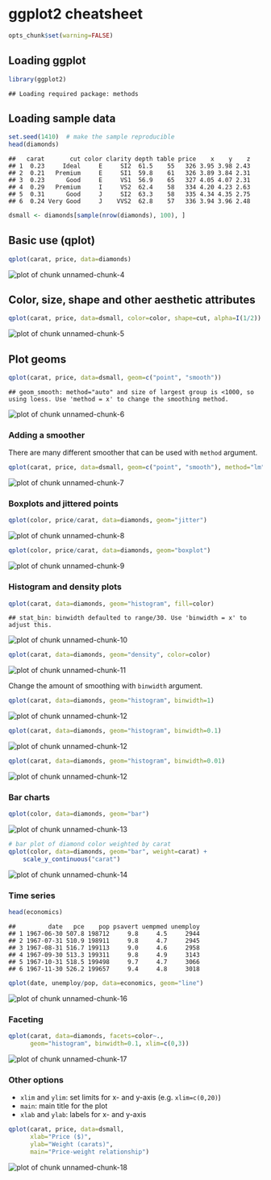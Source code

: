 # ggplot2 cheatsheet


```r
opts_chunk$set(warning=FALSE)
```

## Loading ggplot


```r
library(ggplot2)
```

```
## Loading required package: methods
```

## Loading sample data


```r
set.seed(1410)  # make the sample reproducible
head(diamonds)
```

```
##   carat       cut color clarity depth table price    x    y    z
## 1  0.23     Ideal     E     SI2  61.5    55   326 3.95 3.98 2.43
## 2  0.21   Premium     E     SI1  59.8    61   326 3.89 3.84 2.31
## 3  0.23      Good     E     VS1  56.9    65   327 4.05 4.07 2.31
## 4  0.29   Premium     I     VS2  62.4    58   334 4.20 4.23 2.63
## 5  0.31      Good     J     SI2  63.3    58   335 4.34 4.35 2.75
## 6  0.24 Very Good     J    VVS2  62.8    57   336 3.94 3.96 2.48
```

```r
dsmall <- diamonds[sample(nrow(diamonds), 100), ]
```

## Basic use (qplot)


```r
qplot(carat, price, data=diamonds)
```

![plot of chunk unnamed-chunk-4](figure/unnamed-chunk-4.png) 

## Color, size, shape and other aesthetic attributes


```r
qplot(carat, price, data=dsmall, color=color, shape=cut, alpha=I(1/2))
```

![plot of chunk unnamed-chunk-5](figure/unnamed-chunk-5.png) 

## Plot geoms


```r
qplot(carat, price, data=dsmall, geom=c("point", "smooth"))
```

```
## geom_smooth: method="auto" and size of largest group is <1000, so using loess. Use 'method = x' to change the smoothing method.
```

![plot of chunk unnamed-chunk-6](figure/unnamed-chunk-6.png) 

### Adding a smoother
There are many different smoother that can be used with `method` argument.


```r
qplot(carat, price, data=dsmall, geom=c("point", "smooth"), method="lm")
```

![plot of chunk unnamed-chunk-7](figure/unnamed-chunk-7.png) 

### Boxplots and jittered points


```r
qplot(color, price/carat, data=diamonds, geom="jitter")
```

![plot of chunk unnamed-chunk-8](figure/unnamed-chunk-8.png) 


```r
qplot(color, price/carat, data=diamonds, geom="boxplot")
```

![plot of chunk unnamed-chunk-9](figure/unnamed-chunk-9.png) 

### Histogram and density plots


```r
qplot(carat, data=diamonds, geom="histogram", fill=color)
```

```
## stat_bin: binwidth defaulted to range/30. Use 'binwidth = x' to adjust this.
```

![plot of chunk unnamed-chunk-10](figure/unnamed-chunk-10.png) 


```r
qplot(carat, data=diamonds, geom="density", color=color)
```

![plot of chunk unnamed-chunk-11](figure/unnamed-chunk-11.png) 

Change the amount of smoothing with `binwidth` argument.


```r
qplot(carat, data=diamonds, geom="histogram", binwidth=1)
```

![plot of chunk unnamed-chunk-12](figure/unnamed-chunk-121.png) 

```r
qplot(carat, data=diamonds, geom="histogram", binwidth=0.1)
```

![plot of chunk unnamed-chunk-12](figure/unnamed-chunk-122.png) 

```r
qplot(carat, data=diamonds, geom="histogram", binwidth=0.01)
```

![plot of chunk unnamed-chunk-12](figure/unnamed-chunk-123.png) 

### Bar charts


```r
qplot(color, data=diamonds, geom="bar")
```

![plot of chunk unnamed-chunk-13](figure/unnamed-chunk-13.png) 


```r
# bar plot of diamond color weighted by carat
qplot(color, data=diamonds, geom="bar", weight=carat) +
    scale_y_continuous("carat")
```

![plot of chunk unnamed-chunk-14](figure/unnamed-chunk-14.png) 

### Time series


```r
head(economics)
```

```
##         date   pce    pop psavert uempmed unemploy
## 1 1967-06-30 507.8 198712     9.8     4.5     2944
## 2 1967-07-31 510.9 198911     9.8     4.7     2945
## 3 1967-08-31 516.7 199113     9.0     4.6     2958
## 4 1967-09-30 513.3 199311     9.8     4.9     3143
## 5 1967-10-31 518.5 199498     9.7     4.7     3066
## 6 1967-11-30 526.2 199657     9.4     4.8     3018
```


```r
qplot(date, unemploy/pop, data=economics, geom="line")
```

![plot of chunk unnamed-chunk-16](figure/unnamed-chunk-16.png) 

### Faceting


```r
qplot(carat, data=diamonds, facets=color~.,
      geom="histogram", binwidth=0.1, xlim=c(0,3))
```

![plot of chunk unnamed-chunk-17](figure/unnamed-chunk-17.png) 

### Other options
- `xlim` and `ylim`: set limits for x- and y-axis (e.g. `xlim=c(0,20)`)
- `main`: main title for the plot
- `xlab` and `ylab`: labels for x- and y-axis


```r
qplot(carat, price, data=dsmall,
      xlab="Price ($)",
      ylab="Weight (carats)",
      main="Price-weight relationship")
```

![plot of chunk unnamed-chunk-18](figure/unnamed-chunk-18.png) 
